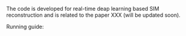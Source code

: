 The code is developed for real-time deap learning based SIM reconstruction and is related to the paper XXX (will be updated soon).

Running guide:
